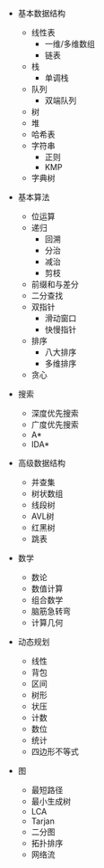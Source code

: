 - 基本数据结构
    - 线性表
        - 一维/多维数组
        - 链表
    - 栈
        - 单调栈
    - 队列
        - 双端队列
    - 树
    - 堆
    - 哈希表
    - 字符串
        - 正则
        - KMP
    - 字典树

- 基本算法
    - 位运算
    - 递归
        - 回溯
        - 分治
        - 减治
        - 剪枝
    - 前缀和与差分
    - 二分查找
    - 双指针
        - 滑动窗口
        - 快慢指针
    - 排序
        - 八大排序
        - 多维排序
    - 贪心

- 搜索
    - 深度优先搜索
    - 广度优先搜索
    - A*
    - IDA*

- 高级数据结构
    - 并查集
    - 树状数组
    - 线段树
    - AVL树
    - 红黑树
    - 跳表

- 数学
    - 数论
    - 数值计算
    - 组合数学
    - 脑筋急转弯
    - 计算几何

- 动态规划
    - 线性
    - 背包
    - 区间
    - 树形
    - 状压
    - 计数
    - 数位
    - 统计
    - 四边形不等式

- 图
    - 最短路径
    - 最小生成树
    - LCA
    - Tarjan
    - 二分图
    - 拓扑排序
    - 网络流
